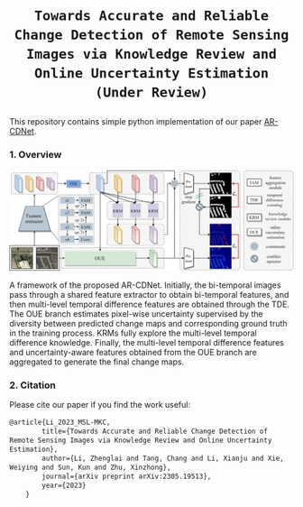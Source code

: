 # <p align=center>`Towards Accurate and Reliable Change Detection of Remote Sensing Images via Knowledge Review and Online Uncertainty Estimation (Under Review)`</p>

This repository contains simple python implementation of our paper [AR-CDNet](https://arxiv.org/abs/2305.19513).

### 1. Overview

<p align="center">
    <img src="assest/AR-CDNet.jpg"/> <br />
</p>

A framework of the proposed AR-CDNet. Initially, the bi-temporal images pass through a shared feature extractor to obtain bi-temporal features, and then multi-level temporal difference features are obtained through the TDE. The OUE branch estimates pixel-wise uncertainty supervised by the diversity between predicted change maps and corresponding ground truth in the training process. KRMs fully explore the multi-level temporal difference knowledge. Finally, the multi-level temporal difference features and uncertainty-aware features obtained from the OUE branch are aggregated to generate the final change maps. <br>

### 2. Citation

Please cite our paper if you find the work useful:

    @article{Li_2023_MSL-MKC,
            title={Towards Accurate and Reliable Change Detection of Remote Sensing Images via Knowledge Review and Online Uncertainty Estimation},
            author={Li, Zhenglai and Tang, Chang and Li, Xianju and Xie, Weiying and Sun, Kun and Zhu, Xinzhong},
            journal={arXiv preprint arXiv:2305.19513},
            year={2023}
        }
